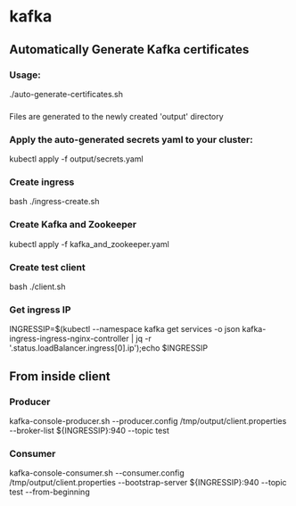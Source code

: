 # kafka


## Automatically Generate Kafka certificates
### Usage:
./auto-generate-certificates.sh
###
Files are generated to the newly created 'output' directory

### Apply the auto-generated secrets yaml to your cluster:
kubectl apply -f output/secrets.yaml

### Create ingress
bash ./ingress-create.sh

### Create Kafka and Zookeeper
kubectl apply -f kafka_and_zookeeper.yaml

### Create test client
bash ./client.sh

### Get ingress IP
INGRESSIP=$(kubectl --namespace kafka get services -o json kafka-ingress-ingress-nginx-controller | jq -r '.status.loadBalancer.ingress[0].ip');echo $INGRESSIP

## From inside client
### Producer
kafka-console-producer.sh --producer.config /tmp/output/client.properties --broker-list ${INGRESSIP}:940 --topic test
### Consumer
kafka-console-consumer.sh --consumer.config /tmp/output/client.properties --bootstrap-server ${INGRESSIP}:940 --topic test --from-beginning

